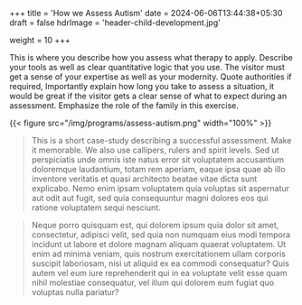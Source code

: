 +++
title = 'How we Assess Autism'
date = 2024-06-06T13:44:38+05:30
draft = false
hdrImage = 'header-child-development.jpg'

weight = 10
+++

This is where you describe how you assess what therapy to apply. Describe your tools as well as clear quantitative logic that you use. The visitor must get a sense of your expertise as well as your modernity. Quote authorities if required, Importantly explain how long you take to assess a situation, it would be great if the visitor gets a clear sense of what to expect during an assessment. Emphasize the role of the family in this exercise.

{{< figure src="/img/programs/assess-autism.png" width="100%" >}}

> This is a short case-study describing a successful assessment. Make it memorable. We also use callipers, rulers and spirit levels. Sed ut perspiciatis unde omnis iste natus error sit voluptatem accusantium doloremque laudantium, totam rem aperiam, eaque ipsa quae ab illo inventore veritatis et quasi architecto beatae vitae dicta sunt explicabo. Nemo enim ipsam voluptatem quia voluptas sit aspernatur aut odit aut fugit, sed quia consequuntur magni dolores eos qui ratione voluptatem sequi nesciunt.

> Neque porro quisquam est, qui dolorem ipsum quia dolor sit amet, consectetur, adipisci velit, sed quia non numquam eius modi tempora incidunt ut labore et dolore magnam aliquam quaerat voluptatem. Ut enim ad minima veniam, quis nostrum exercitationem ullam corporis suscipit laboriosam, nisi ut aliquid ex ea commodi consequatur? Quis autem vel eum iure reprehenderit qui in ea voluptate velit esse quam nihil molestiae consequatur, vel illum qui dolorem eum fugiat quo voluptas nulla pariatur?
